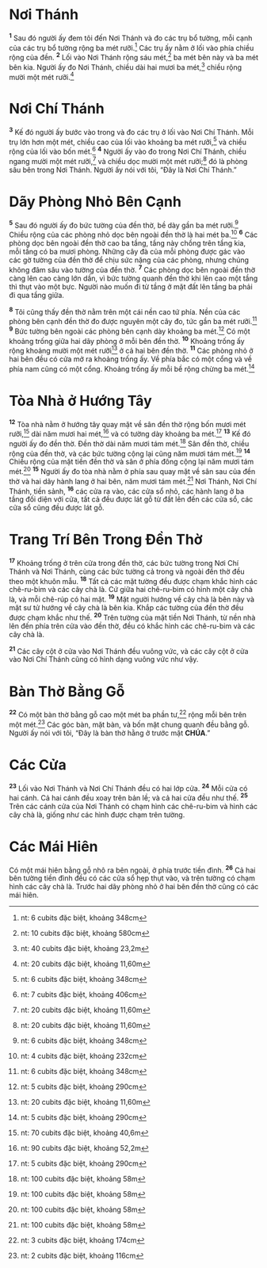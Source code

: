 # Nơi Thánh
<sup><b>1</b></sup> Sau đó người ấy đem tôi đến Nơi Thánh và đo các trụ bổ tường, mỗi cạnh của các trụ bổ tường rộng ba mét rưỡi.[^1-cedfb9e6-6754-494c-8146-aa374d696440] Các trụ ấy nằm ở lối vào phía chiều rộng của đền. <sup><b>2</b></sup> Lối vào Nơi Thánh rộng sáu mét,[^2-cedfb9e6-6754-494c-8146-aa374d696440] ba mét bên này và ba mét bên kia. Người ấy đo Nơi Thánh, chiều dài hai mươi ba mét,[^3-cedfb9e6-6754-494c-8146-aa374d696440] chiều rộng mười một mét rưỡi.[^4-cedfb9e6-6754-494c-8146-aa374d696440]

# Nơi Chí Thánh
<sup><b>3</b></sup> Kế đó người ấy bước vào trong và đo các trụ ở lối vào Nơi Chí Thánh. Mỗi trụ lớn hơn một mét, chiều cao của lối vào khoảng ba mét rưỡi,[^5-cedfb9e6-6754-494c-8146-aa374d696440] và chiều rộng của lối vào bốn mét.[^6-cedfb9e6-6754-494c-8146-aa374d696440] <sup><b>4</b></sup> Người ấy vào đo trong Nơi Chí Thánh, chiều ngang mười một mét rưỡi,[^7-cedfb9e6-6754-494c-8146-aa374d696440] và chiều dọc mười một mét rưỡi;[^8-cedfb9e6-6754-494c-8146-aa374d696440] đó là phòng sâu bên trong Nơi Thánh. Người ấy nói với tôi, “Đây là Nơi Chí Thánh.”

# Dãy Phòng Nhỏ Bên Cạnh
<sup><b>5</b></sup> Sau đó người ấy đo bức tường của đền thờ, bề dày gần ba mét rưỡi.[^9-cedfb9e6-6754-494c-8146-aa374d696440] Chiều rộng của các phòng nhỏ dọc bên ngoài đền thờ là hai mét ba.[^10-cedfb9e6-6754-494c-8146-aa374d696440] <sup><b>6</b></sup> Các phòng dọc bên ngoài đền thờ cao ba tầng, tầng này chồng trên tầng kia, mỗi tầng có ba mươi phòng. Những cây đà của mỗi phòng được gác vào các gờ tường của đền thờ để chịu sức nặng của các phòng, nhưng chúng không đâm sâu vào tường của đền thờ. <sup><b>7</b></sup> Các phòng dọc bên ngoài đền thờ càng lên cao càng lớn dần, vì bức tường quanh đền thờ khi lên cao một tầng thì thụt vào một bực. Người nào muốn đi từ tầng ở mặt đất lên tầng ba phải đi qua tầng giữa.

<sup><b>8</b></sup> Tôi cũng thấy đền thờ nằm trên một cái nền cao tứ phía. Nền của các phòng bên cạnh đền thờ đo được nguyên một cây đo, tức gần ba mét rưỡi.[^11-cedfb9e6-6754-494c-8146-aa374d696440] <sup><b>9</b></sup> Bức tường bên ngoài các phòng bên cạnh dày khoảng ba mét.[^12-cedfb9e6-6754-494c-8146-aa374d696440] Có một khoảng trống giữa hai dãy phòng ở mỗi bên đền thờ. <sup><b>10</b></sup> Khoảng trống ấy rộng khoảng mười một mét rưỡi[^13-cedfb9e6-6754-494c-8146-aa374d696440] ở cả hai bên đền thờ. <sup><b>11</b></sup> Các phòng nhỏ ở hai bên đều có cửa mở ra khoảng trống ấy. Về phía bắc có một cổng và về phía nam cũng có một cổng. Khoảng trống ấy mỗi bề rộng chừng ba mét.[^14-cedfb9e6-6754-494c-8146-aa374d696440]

# Tòa Nhà ở Hướng Tây
<sup><b>12</b></sup> Tòa nhà nằm ở hướng tây quay mặt về sân đền thờ rộng bốn mươi mét rưỡi,[^15-cedfb9e6-6754-494c-8146-aa374d696440] dài năm mươi hai mét,[^16-cedfb9e6-6754-494c-8146-aa374d696440] và có tường dày khoảng ba mét.[^17-cedfb9e6-6754-494c-8146-aa374d696440] <sup><b>13</b></sup> Kế đó người ấy đo đền thờ. Đền thờ dài năm mươi tám mét.[^18-cedfb9e6-6754-494c-8146-aa374d696440] Sân đền thờ, chiều rộng của đền thờ, và các bức tường cộng lại cũng năm mươi tám mét.[^19-cedfb9e6-6754-494c-8146-aa374d696440] <sup><b>14</b></sup> Chiều rộng của mặt tiền đền thờ và sân ở phía đông cộng lại năm mươi tám mét.[^20-cedfb9e6-6754-494c-8146-aa374d696440] <sup><b>15</b></sup> Người ấy đo tòa nhà nằm ở phía sau quay mặt về sân sau của đền thờ và hai dãy hành lang ở hai bên, năm mươi tám mét.[^21-cedfb9e6-6754-494c-8146-aa374d696440] Nơi Thánh, Nơi Chí Thánh, tiền sảnh, <sup><b>16</b></sup> các cửa ra vào, các cửa sổ nhỏ, các hành lang ở ba tầng đối diện với cửa, tất cả đều được lát gỗ từ đất lên đến các cửa sổ, các cửa sổ cũng đều được lát gỗ.

# Trang Trí Bên Trong Đền Thờ
<sup><b>17</b></sup> Khoảng trống ở trên cửa trong đền thờ, các bức tường trong Nơi Chí Thánh và Nơi Thánh, cùng các bức tường cả trong và ngoài đền thờ đều theo một khuôn mẫu. <sup><b>18</b></sup> Tất cả các mặt tường đều được chạm khắc hình các chê-ru-bim và các cây chà là. Cứ giữa hai chê-ru-bim có hình một cây chà là, và mỗi chê-rúp có hai mặt. <sup><b>19</b></sup> Mặt người hướng về cây chà là bên này và mặt sư tử hướng về cây chà là bên kia. Khắp các tường của đền thờ đều được chạm khắc như thế. <sup><b>20</b></sup> Trên tường của mặt tiền Nơi Thánh, từ nền nhà lên đến phía trên cửa vào đền thờ, đều có khắc hình các chê-ru-bim và các cây chà là.

<sup><b>21</b></sup> Các cây cột ở cửa vào Nơi Thánh đều vuông vức, và các cây cột ở cửa vào Nơi Chí Thánh cũng có hình dạng vuông vức như vậy.

# Bàn Thờ Bằng Gỗ
<sup><b>22</b></sup> Có một bàn thờ bằng gỗ cao một mét ba phần tư,[^22-cedfb9e6-6754-494c-8146-aa374d696440] rộng mỗi bên trên một mét.[^23-cedfb9e6-6754-494c-8146-aa374d696440] Các góc bàn, mặt bàn, và bốn mặt chung quanh đều bằng gỗ. Người ấy nói với tôi, “Đây là bàn thờ hằng ở trước mặt **CHÚA**.”

# Các Cửa
<sup><b>23</b></sup> Lối vào Nơi Thánh và Nơi Chí Thánh đều có hai lớp cửa. <sup><b>24</b></sup> Mỗi cửa có hai cánh. Cả hai cánh đều xoay trên bản lề; và cả hai cửa đều như thế. <sup><b>25</b></sup> Trên các cánh cửa của Nơi Thánh có chạm hình các chê-ru-bim và hình các cây chà là, giống như các hình được chạm trên tường.

# Các Mái Hiên
Có một mái hiên bằng gỗ nhô ra bên ngoài, ở phía trước tiền đình. <sup><b>26</b></sup> Cả hai bên tường tiền đình đều có các cửa sổ hẹp thụt vào, và trên tường có chạm hình các cây chà là. Trước hai dãy phòng nhỏ ở hai bên đền thờ cũng có các mái hiên.

[^1-cedfb9e6-6754-494c-8146-aa374d696440]: nt: 6 cubits đặc biệt, khoảng 348cm
[^2-cedfb9e6-6754-494c-8146-aa374d696440]: nt: 10 cubits đặc biệt, khoảng 580cm
[^3-cedfb9e6-6754-494c-8146-aa374d696440]: nt: 40 cubits đặc biệt, khoảng 23,2m
[^4-cedfb9e6-6754-494c-8146-aa374d696440]: nt: 20 cubits đặc biệt, khoảng 11,60m
[^5-cedfb9e6-6754-494c-8146-aa374d696440]: nt: 6 cubits đặc biệt, khoảng 348cm
[^6-cedfb9e6-6754-494c-8146-aa374d696440]: nt: 7 cubits đặc biệt, khoảng 406cm
[^7-cedfb9e6-6754-494c-8146-aa374d696440]: nt: 20 cubits đặc biệt, khoảng 11,60m
[^8-cedfb9e6-6754-494c-8146-aa374d696440]: nt: 20 cubits đặc biệt, khoảng 11,60m
[^9-cedfb9e6-6754-494c-8146-aa374d696440]: nt: 6 cubits đặc biệt, khoảng 348cm
[^10-cedfb9e6-6754-494c-8146-aa374d696440]: nt: 4 cubits đặc biệt, khoảng 232cm
[^11-cedfb9e6-6754-494c-8146-aa374d696440]: nt: 6 cubits đặc biệt, khoảng 348cm
[^12-cedfb9e6-6754-494c-8146-aa374d696440]: nt: 5 cubits đặc biệt, khoảng 290cm
[^13-cedfb9e6-6754-494c-8146-aa374d696440]: nt: 20 cubits đặc biệt, khoảng 11,60m
[^14-cedfb9e6-6754-494c-8146-aa374d696440]: nt: 5 cubits đặc biệt, khoảng 290cm
[^15-cedfb9e6-6754-494c-8146-aa374d696440]: nt: 70 cubits đặc biệt, khoảng 40,6m
[^16-cedfb9e6-6754-494c-8146-aa374d696440]: nt: 90 cubits đặc biệt, khoảng 52,2m
[^17-cedfb9e6-6754-494c-8146-aa374d696440]: nt: 5 cubits đặc biệt, khoảng 290cm
[^18-cedfb9e6-6754-494c-8146-aa374d696440]: nt: 100 cubits đặc biệt, khoảng 58m
[^19-cedfb9e6-6754-494c-8146-aa374d696440]: nt: 100 cubits đặc biệt, khoảng 58m
[^20-cedfb9e6-6754-494c-8146-aa374d696440]: nt: 100 cubits đặc biệt, khoảng 58m
[^21-cedfb9e6-6754-494c-8146-aa374d696440]: nt: 100 cubits đặc biệt, khoảng 58m
[^22-cedfb9e6-6754-494c-8146-aa374d696440]: nt: 3 cubits đặc biệt, khoảng 174cm
[^23-cedfb9e6-6754-494c-8146-aa374d696440]: nt: 2 cubits đặc biệt, khoảng 116cm